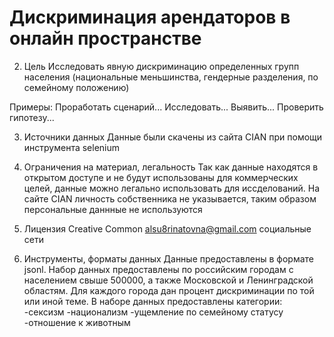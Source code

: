 # Дискриминация арендаторов в онлайн пространстве

2. Цель
Исследовать явную дискриминацию определенных групп населения (национальные меньшинства, гендерные разделения, по семейному положению)

Примеры:
Проработать сценарий...
Исследовать...
Выявить...
Проверить гипотезу...

3. Источники данных
Данные были скачены из сайта CIAN при помощи инструмента selenium

4. Ограничения на материал, легальность
Так как данные находятся в открытом доступе и не будут использованы для коммерческих целей, данные можно легально
использовать для иссделований. На сайте CIAN личность собственника не указывается, таким образом персональные даннные не используются

5. Лицензия
Creative Common
alsu8rinatovna@gmail.com
социальные сети

6. Инструменты, форматы данных
Данные предоставлены в формате jsonl. Набор данных предоставлены по российским городам с населением свыше 500000, а также Московской и
Ленинградской областям. Для каждого города дан процент дискриминации по той или иной теме. В наборе данных предоставлены категории:
-сексизм
-национализм
-ущемление по семейному статусу
-отношение к животным


 

 



